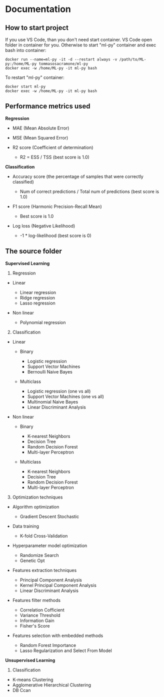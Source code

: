 # Documentation

## How to start project

If you use VS Code, than you don't need start container. VS Code open folder in container for you.
Otherwise to start "ml-py" container and exec bash into container:

```
docker run --name=ml-py -it -d --restart always -v /path/to/ML-py:/home/ML-py tommasosacramone/ml-py
docker exec -w /home/ML-py -it ml-py bash 
```

To restart "ml-py" container:

```
docker start ml-py
docker exec -w /home/ML-py -it ml-py bash 
```

## Performance metrics used

**Regression**

- MAE (Mean Absolute Error)

- MSE (Mean Squared Error)

- R2 score (Coefficient of determination)
  - R2 = ESS / TSS (best score is 1.0)

**Classification**

- Accuracy score (the percentage of samples that were correctly classified)
  - Num of correct predictions / Total num of predictions (best score is 1.0)

- F1 score (Harmonic Precision-Recall Mean)
  - Best score is 1.0

- Log loss (Negative Likelihood)
  - -1 * log-likelihood (best score is 0)

## The source folder

**Supervised Learning**

1. Regression

  - Linear
    - Linear regression
    - Ridge regression
    - Lasso regression
    
  - Non linear
    - Polynomial regression

2. Classification

  - Linear

    - Binary      
      - Logistic regression
      - Support Vector Machines
      - Bernoulli Naive Bayes

    - Multiclass      
      - Logistic regression (one vs all)
      - Support Vector Machines (one vs all)      
      - Multinomial Naive Bayes      
      - Linear Discriminant Analysis

  - Non linear

    - Binary
      - K-nearest Neighbors
      - Decision Tree
      - Random Decision Forest
      - Multi-layer Perceptron 

    - Multiclass
      - K-nearest Neighbors
      - Decision Tree
      - Random Decision Forest
      - Multi-layer Perceptron 

3. Optimization techniques

  - Algorithm optimization
    - Gradient Descent Stochastic

  - Data training
    - K-fold Cross-Validation  

  - Hyperparameter model optimization
    - Randomize Search
    - Genetic Opt
  
  - Features extraction techniques
    - Principal Component Analysis
    - Kernel Principal Component Analysis
    - Linear Discriminant Analysis

  - Features filter methods
    - Correlation Cofficient
    - Variance Threshold
    - Information Gain    
    - Fisher's Score
  
  - Features selection with embedded methods
    - Random Forest Importance
    - Lasso Regularization and Select From Model

**Unsupervised Learning**    

1. Classification

  - K-means Clustering
  - Agglomerative Hierarchical Clustering
  - DB Ccan
  




